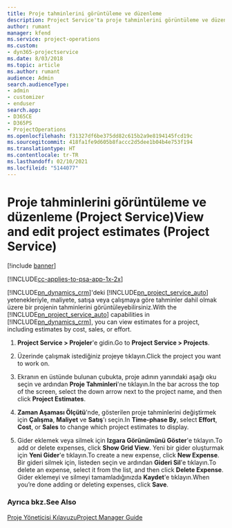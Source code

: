 ```yaml
---
title: Proje tahminlerini görüntüleme ve düzenleme
description: Project Service'ta proje tahminlerini görüntüleme ve düzenleme
author: rumant
manager: kfend
ms.service: project-operations
ms.custom:
- dyn365-projectservice
ms.date: 8/03/2018
ms.topic: article
ms.author: rumant
audience: Admin
search.audienceType:
- admin
- customizer
- enduser
search.app:
- D365CE
- D365PS
- ProjectOperations
ms.openlocfilehash: f31327df6be375dd82c615b2a9e8194145fcd19c
ms.sourcegitcommit: 418fa1fe9d605b8faccc2d5dee1b04b4e753f194
ms.translationtype: HT
ms.contentlocale: tr-TR
ms.lasthandoff: 02/10/2021
ms.locfileid: "5144077"
---
```

# <a name="view-and-edit-project-estimates-project-service"></a><span data-ttu-id="40b5c-103">Proje tahminlerini görüntüleme ve düzenleme (Project Service)</span><span class="sxs-lookup"><span data-stu-id="40b5c-103">View and edit project estimates (Project Service)</span></span>

[!include [banner](../includes/psa-now-project-operations.md)]

[!INCLUDE[cc-applies-to-psa-app-1x-2x](../includes/cc-applies-to-psa-app-1x-2x.md)]

<span data-ttu-id="40b5c-104">[!INCLUDE[pn_dynamics_crm](../includes/pn-dynamics-crm.md)]'deki [!INCLUDE[pn_project_service_auto](../includes/pn-project-service-auto.md)] yetenekleriyle, maliyete, satışa veya çalışmaya göre tahminler dahil olmak üzere bir projenin tahminlerini görüntüleyebilirsiniz.</span><span class="sxs-lookup"><span data-stu-id="40b5c-104">With the [!INCLUDE[pn_project_service_auto](../includes/pn-project-service-auto.md)] capabilities in [!INCLUDE[pn_dynamics_crm](../includes/pn-dynamics-crm.md)], you can view estimates for a project, including estimates by cost, sales, or effort.</span></span>  
  
1.  <span data-ttu-id="40b5c-105">**Project Service > Projeler**'e gidin.</span><span class="sxs-lookup"><span data-stu-id="40b5c-105">Go to **Project Service > Projects**.</span></span>  
  
2.  <span data-ttu-id="40b5c-106">Üzerinde çalışmak istediğiniz projeye tıklayın.</span><span class="sxs-lookup"><span data-stu-id="40b5c-106">Click the project you want to work on.</span></span>  
  
3.  <span data-ttu-id="40b5c-107">Ekranın en üstünde bulunan çubukta, proje adının yanındaki aşağı oku seçin ve ardından **Proje Tahminleri**'ne tıklayın.</span><span class="sxs-lookup"><span data-stu-id="40b5c-107">In the bar across the top of the screen, select the down arrow next to the project name, and then click **Project Estimates**.</span></span>  
  
4.  <span data-ttu-id="40b5c-108">**Zaman Aşaması Ölçütü**'nde, gösterilen proje tahminlerini değiştirmek için **Çalışma**, **Maliyet** ve **Satış**'ı seçin.</span><span class="sxs-lookup"><span data-stu-id="40b5c-108">In **Time-phase By**, select **Effort**, **Cost**, or **Sales** to change which project estimates to display.</span></span>  
  
5.  <span data-ttu-id="40b5c-109">Gider eklemek veya silmek için **Izgara Görünümünü Göster**'e tıklayın.</span><span class="sxs-lookup"><span data-stu-id="40b5c-109">To add or delete expenses, click **Show Grid View**.</span></span> <span data-ttu-id="40b5c-110">Yeni bir gider oluşturmak için **Yeni Gider**'e tıklayın.</span><span class="sxs-lookup"><span data-stu-id="40b5c-110">To create a new expense, click **New Expense**.</span></span> <span data-ttu-id="40b5c-111">Bir gideri silmek için, listeden seçin ve ardından **Gideri Sil**'e tıklayın.</span><span class="sxs-lookup"><span data-stu-id="40b5c-111">To delete an expense, select it from the list, and then click **Delete Expense**.</span></span> <span data-ttu-id="40b5c-112">Gider eklemeyi ve silmeyi tamamladığınızda **Kaydet**'e tıklayın.</span><span class="sxs-lookup"><span data-stu-id="40b5c-112">When you’re done adding or deleting expenses, click **Save**.</span></span>  
  
### <a name="see-also"></a><span data-ttu-id="40b5c-113">Ayrıca bkz.</span><span class="sxs-lookup"><span data-stu-id="40b5c-113">See Also</span></span>  
 [<span data-ttu-id="40b5c-114">Proje Yöneticisi Kılavuzu</span><span class="sxs-lookup"><span data-stu-id="40b5c-114">Project Manager Guide</span></span>](../psa/project-manager-guide.md)
